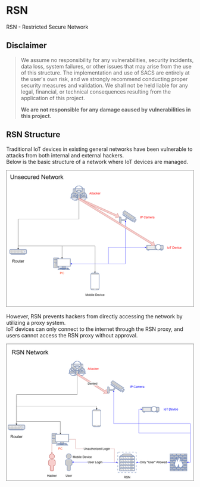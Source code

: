 # RSN
RSN - Restricted Secure Network

## Disclaimer
> We assume no responsibility for any vulnerabilities, security incidents, data loss, system failures, or other issues that may arise from the use of this structure.
> The implementation and use of SACS are entirely at the user's own risk, and we strongly recommend conducting proper security measures and validation.
> We shall not be held liable for any legal, financial, or technical consequences resulting from the application of this project.
>
> **We are not responsible for any damage caused by vulnerabilities in this project.**

## RSN Structure
Traditional IoT devices in existing general networks have been vulnerable to attacks from both internal and external hackers.<br>
Below is the basic structure of a network where IoT devices are managed.<br>

<img src="Unsecured Network.png">

However, RSN prevents hackers from directly accessing the network by utilizing a proxy system.<br>
IoT devices can only connect to the internet through the RSN proxy, and users cannot access the RSN proxy without approval.<br>

<img src="RSN Structure.png">

